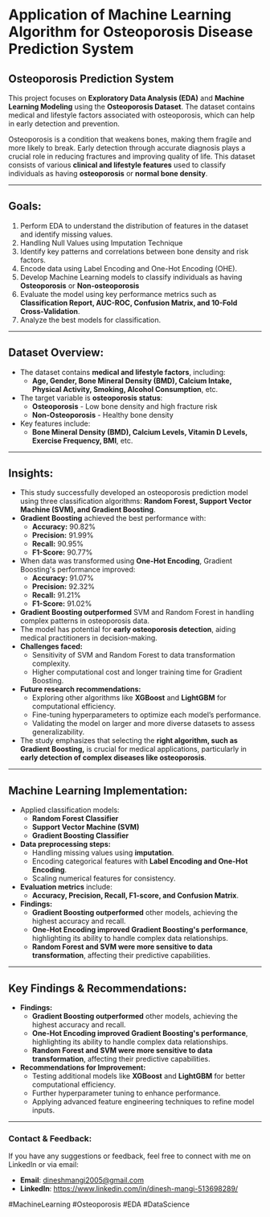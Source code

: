 # Application of Machine Learning Algorithm for Osteoporosis Disease Prediction System

## Osteoporosis Prediction System

This project focuses on **Exploratory Data Analysis (EDA)** and **Machine Learning Modeling** using the **Osteoporosis Dataset**. The dataset contains medical and lifestyle factors associated with osteoporosis, which can help in early detection and prevention.

Osteoporosis is a condition that weakens bones, making them fragile and more likely to break. Early detection through accurate diagnosis plays a crucial role in reducing fractures and improving quality of life. This dataset consists of various **clinical and lifestyle features** used to classify individuals as having **osteoporosis** or **normal bone density**.

---

## Goals:

1. Perform EDA to understand the distribution of features in the dataset and identify missing values.
2. Handling Null Values using Imputation Technique
3. Identify key patterns and correlations between bone density and risk factors.
4. Encode data using Label Encoding and One-Hot Encoding (OHE).
5. Develop Machine Learning models to classify individuals as having **Osteoporosis** or **Non-osteoporosis**
6. Evaluate the model using key performance metrics such as **Classification Report, AUC-ROC, Confusion Matrix, and 10-Fold Cross-Validation**.
7. Analyze the best models for classification.

---

## Dataset Overview:

- The dataset contains **medical and lifestyle factors**, including:
  - **Age, Gender, Bone Mineral Density (BMD), Calcium Intake, Physical Activity, Smoking, Alcohol Consumption**, etc.
- The target variable is **osteoporosis status**:
  - **Osteoporosis** - Low bone density and high fracture risk
  - **Non-Osteoporosis** - Healthy bone density
- Key features include:
  - **Bone Mineral Density (BMD), Calcium Levels, Vitamin D Levels, Exercise Frequency, BMI**, etc.

---

## Insights:

- This study successfully developed an osteoporosis prediction model using three classification algorithms: **Random Forest, Support Vector Machine (SVM), and Gradient Boosting**.
- **Gradient Boosting** achieved the best performance with:
  - **Accuracy:** 90.82%
  - **Precision:** 91.99%
  - **Recall:** 90.95%
  - **F1-Score:** 90.77%
- When data was transformed using **One-Hot Encoding**, Gradient Boosting's performance improved:
  - **Accuracy:** 91.07%
  - **Precision:** 92.32%
  - **Recall:** 91.21%
  - **F1-Score:** 91.02%
- **Gradient Boosting outperformed** SVM and Random Forest in handling complex patterns in osteoporosis data.
- The model has potential for **early osteoporosis detection**, aiding medical practitioners in decision-making.
- **Challenges faced:**
  - Sensitivity of SVM and Random Forest to data transformation complexity.
  - Higher computational cost and longer training time for Gradient Boosting.
- **Future research recommendations:**
  - Exploring other algorithms like **XGBoost** and **LightGBM** for computational efficiency.
  - Fine-tuning hyperparameters to optimize each model’s performance.
  - Validating the model on larger and more diverse datasets to assess generalizability.
- The study emphasizes that selecting the **right algorithm, such as Gradient Boosting,** is crucial for medical applications, particularly in **early detection of complex diseases like osteoporosis**.

---

## Machine Learning Implementation:

- Applied classification models:
  - **Random Forest Classifier**
  - **Support Vector Machine (SVM)**
  - **Gradient Boosting Classifier**
- **Data preprocessing steps:**
  - Handling missing values using **imputation**.
  - Encoding categorical features with **Label Encoding and One-Hot Encoding**.
  - Scaling numerical features for consistency.
- **Evaluation metrics** include:
  - **Accuracy, Precision, Recall, F1-score, and Confusion Matrix**.
- **Findings:**
  - **Gradient Boosting outperformed** other models, achieving the highest accuracy and recall.
  - **One-Hot Encoding improved Gradient Boosting's performance**, highlighting its ability to handle complex data relationships.
  - **Random Forest and SVM were more sensitive to data transformation**, affecting their predictive capabilities.
---

## Key Findings & Recommendations:
- **Findings:**
  - **Gradient Boosting outperformed** other models, achieving the highest accuracy and recall.
  - **One-Hot Encoding improved Gradient Boosting's performance**, highlighting its ability to handle complex data relationships.
  - **Random Forest and SVM were more sensitive to data transformation**, affecting their predictive capabilities.
- **Recommendations for Improvement:**
  - Testing additional models like **XGBoost** and **LightGBM** for better computational efficiency.
  - Further hyperparameter tuning to enhance performance.
  - Applying advanced feature engineering techniques to refine model inputs.



---

### Contact & Feedback:

If you have any suggestions or feedback, feel free to connect with me on LinkedIn or via email:

- **Email**: dineshmangi2005@gmail.com
- **LinkedIn**: https://www.linkedin.com/in/dinesh-mangi-513698289/

#MachineLearning #Osteoporosis #EDA #DataScience

